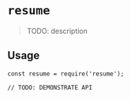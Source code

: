 # `resume`

> TODO: description

## Usage

```
const resume = require('resume');

// TODO: DEMONSTRATE API
```
